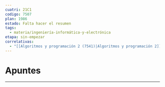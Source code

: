 ```yaml
---
cuatri: 21C1
codigo: 7507
plan: 1986
estado: Falta hacer el resumen
tags:
  - materia/ingeniería-informática-y-electrónica
etapa: sin-empezar
correlativas:
  - "[[Algoritmos y programación 2 (7541)|Algoritmos y programación 2]]"
---
```

# Apuntes 
---
